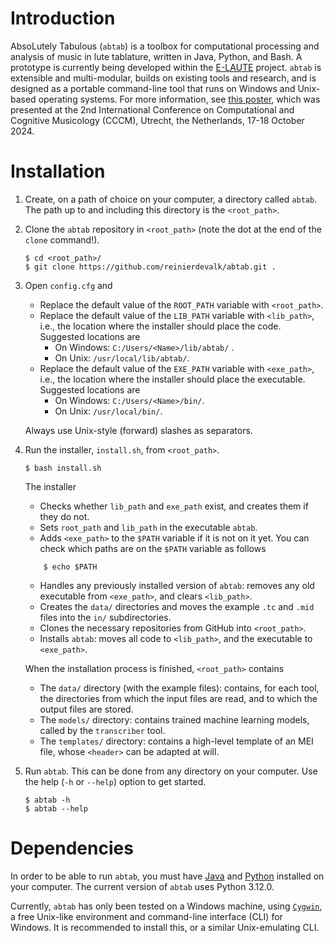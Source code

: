 # Introduction

AbsoLutely Tabulous (`abtab`) is a toolbox for computational processing and analysis of music in lute tablature, written in Java, Python, and Bash. A prototype is currently being developed within the [E-LAUTE]() project. `abtab` is extensible and multi-modular, builds on existing tools and research, and is designed as a portable command-line tool that runs on Windows and Unix-based operating systems. For more information, see [this poster](), which was presented at the 2nd International Conference on Computational and Cognitive Musicology (CCCM), Utrecht, the Netherlands, 17-18 October 2024.  

# Installation

1. Create, on a path of choice on your computer, a directory called `abtab`. The path up to and including this directory is the `<root_path>`.

2. Clone the `abtab` repository in `<root_path>` (note the dot at the end of the `clone` command!).
    ```
    $ cd <root_path>/ 
    $ git clone https://github.com/reinierdevalk/abtab.git .
    ```
3. Open `config.cfg` and
   - Replace the default value of the `ROOT_PATH` variable with `<root_path>`.
   - Replace the default value of the `LIB_PATH` variable with `<lib_path>`, i.e., the location where the installer should place the code. Suggested locations are
     - On Windows: `C:/Users/<Name>/lib/abtab/` . 
     - On Unix: `/usr/local/lib/abtab/`.
   - Replace the default value of the `EXE_PATH` variable with `<exe_path>`, i.e., the location where the installer should place the executable. Suggested locations are 
     - On Windows: `C:/Users/<Name>/bin/`.
     - On Unix: `/usr/local/bin/`.
   
   Always use Unix-style (forward) slashes as separators.

4. Run the installer, `install.sh`, from `<root_path>`.
    ```
    $ bash install.sh
    ```

   The installer 
   - Checks whether `lib_path` and `exe_path` exist, and creates them if they do not.
   - Sets `root_path` and `lib_path` in the executable `abtab`.
   - Adds `<exe_path>` to the `$PATH` variable if it is not on it yet. You can check which paths are on the `$PATH` variable as follows
   ```
       $ echo $PATH
   ```
   - Handles any previously installed version of `abtab`: removes any old executable from `<exe_path>`, and clears `<lib_path>`.
   - Creates the `data/` directories and moves the example `.tc` and `.mid` files into the `in/` subdirectories.  
   - Clones the necessary repositories from GitHub into `<root_path>`.
   - Installs `abtab`: moves all code to `<lib_path>`, and the executable to `<exe_path>`.

   When the installation process is finished, `<root_path>` contains
   - The `data/` directory (with the example files): contains, for each tool, the directories from which the input files are read, and to which the output files are stored.
   - The `models/` directory: contains trained machine learning models, called by the `transcriber` tool.
   - The `templates/` directory: contains a high-level template of an MEI file, whose `<header>` can be adapted at will. 

6. Run `abtab`. This can be done from any directory on your computer. Use the help (`-h` or `--help`) option to get started.
    ``` 
    $ abtab -h 
    $ abtab --help 
   ```

# Dependencies

In order to be able to run `abtab`, you must have [Java](https://www.java.com/) and [Python](https://www.python.org/downloads/) installed on your computer. The current version of `abtab` uses Python 3.12.0.  

Currently, `abtab` has only been tested on a Windows machine, using [`Cygwin`](https://www.cygwin.com/), a free Unix-like environment and command-line interface (CLI) for Windows. It is recommended to install this, or a similar Unix-emulating CLI.